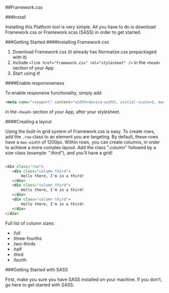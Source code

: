 ##Framework.css

###Install

Installing this Platform tool is very simple. All you have to do is download Framework.css or Framework.scss (SASS) in order to get started. 

###Getting Started
####Installing Framework.css

1. Download Framework.css (it already has Normalize.css prepackaged with it)
2. Include `<link href="framework.css" rel="stylesheet" />` in the `<head>` section of your App
3. Start using it!

####Enable responsiveness

To enable responsive functionality, simply add 
``` HTML
<meta name="viewport" content="width=device-width, initial-scale=1, maximum-scale=1, user-scalable=no">
```
in the `<head>` section of your App, after your stylesheet.

####Creating a layout

Using the built-in grid system of Framework.css is easy. To create rows, add the `.row` class to an element you are targeting. By default, these rows have a `max-width` of 1200px. Within rows, you can create columns, in order to achieve a more complex layout. Add the class ".column" followed by a size class (example: ".third"), and you'll have a grid!

``` HTML

<div class="row">
   <div class="column third">
       Hello there, I'm in a third!
   </div>
   <div class="column third">
       Hello there, I'm in a third!
   </div>
   <div class="column third">
       Hello there, I'm in a third!
   </div>
</div>
``` 

Full list of column sizes:

- .full
- .three-fourths
- .two-thirds
- .half
- .third
- .fourth

###Getting Started with SASS

First, make you sure you have SASS installed on your machine. If you don't, go here to get started with SASS. 
